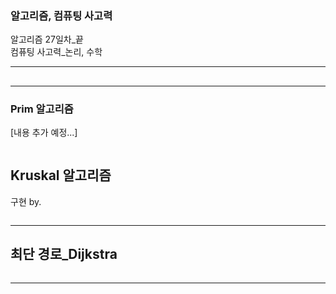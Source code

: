 ### 알고리즘, 컴퓨팅 사고력
알고리즘 27일차_끝  
컴퓨팅 사고력_논리, 수학
***
## 
---
### Prim 알고리즘
[내용 추가 예정...]
```python
```

## Kruskal 알고리즘


구현 by.  

```python

```
***
## 최단 경로_Dijkstra

```python

```
***